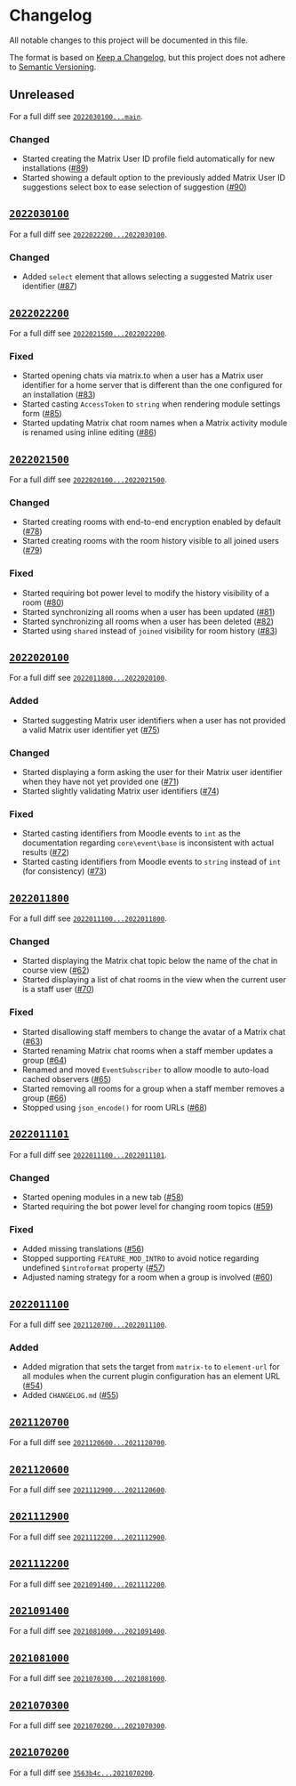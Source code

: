 # Changelog

All notable changes to this project will be documented in this file.

The format is based on [Keep a Changelog](https://keepachangelog.com/en/1.0.0/), but this project does not adhere to [Semantic Versioning](https://semver.org/spec/v2.0.0.html).

## Unreleased

For a full diff see [`2022030100...main`](https://gitlab.matrix.org/new-vector/moodle-mod_matrix/-/compare/2022030100...main).

### Changed

- Started creating the Matrix User ID profile field automatically for new installations ([#89](https://gitlab.matrix.org/new-vector/moodle-mod_matrix/-/merge_requests/89))
- Started showing a default option to the previously added Matrix User ID suggestions select box to ease selection of suggestion ([#90](https://gitlab.matrix.org/new-vector/moodle-mod_matrix/-/merge_requests/90))

## [`2022030100`](https://gitlab.matrix.org/new-vector/moodle-mod_matrix/-/tags/2022030100)

For a full diff see [`2022022200...2022030100`](https://gitlab.matrix.org/new-vector/moodle-mod_matrix/-/compare/2022022200...2022030100).

### Changed

- Added `select` element that allows selecting a suggested Matrix user identifier ([#87](https://gitlab.matrix.org/new-vector/moodle-mod_matrix/-/merge_requests/87))

## [`2022022200`](https://gitlab.matrix.org/new-vector/moodle-mod_matrix/-/tags/2022022200)

For a full diff see [`2022021500...2022022200`](https://gitlab.matrix.org/new-vector/moodle-mod_matrix/-/compare/2022021500...2022022200).

### Fixed

- Started opening chats via matrix.to when a user has a Matrix user identifier for a home server that is different than the one configured for an installation ([#83](https://gitlab.matrix.org/new-vector/moodle-mod_matrix/-/merge_requests/83))
- Started casting `AccessToken` to `string` when rendering module settings form ([#85](https://gitlab.matrix.org/new-vector/moodle-mod_matrix/-/merge_requests/85))
- Started updating Matrix chat room names when a Matrix activity module is renamed using inline editing ([#86](https://gitlab.matrix.org/new-vector/moodle-mod_matrix/-/merge_requests/86))

## [`2022021500`](https://gitlab.matrix.org/new-vector/moodle-mod_matrix/-/tags/2022021500)

For a full diff see [`2022020100...2022021500`](https://gitlab.matrix.org/new-vector/moodle-mod_matrix/-/compare/2022020100...2022021500).

### Changed

- Started creating rooms with end-to-end encryption enabled by default ([#78](https://gitlab.matrix.org/new-vector/moodle-mod_matrix/-/merge_requests/78))
- Started creating rooms with the room history visible to all joined users ([#79](https://gitlab.matrix.org/new-vector/moodle-mod_matrix/-/merge_requests/79))

### Fixed

- Started requiring bot power level to modify the history visibility of a room ([#80](https://gitlab.matrix.org/new-vector/moodle-mod_matrix/-/merge_requests/80))
- Started synchronizing all rooms when a user has been updated ([#81](https://gitlab.matrix.org/new-vector/moodle-mod_matrix/-/merge_requests/81))
- Started synchronizing all rooms when a user has been deleted ([#82](https://gitlab.matrix.org/new-vector/moodle-mod_matrix/-/merge_requests/82))
- Started using `shared` instead of `joined` visibility for room history ([#83](https://gitlab.matrix.org/new-vector/moodle-mod_matrix/-/merge_requests/83))

## [`2022020100`](https://gitlab.matrix.org/new-vector/moodle-mod_matrix/-/tags/2022020100)

For a full diff see [`2022011800...2022020100`](https://gitlab.matrix.org/new-vector/moodle-mod_matrix/-/compare/2022011800...2022020100).

### Added

- Started suggesting Matrix user identifiers when a user has not provided a valid Matrix user identifier yet ([#75](https://gitlab.matrix.org/new-vector/moodle-mod_matrix/-/merge_requests/75))

### Changed

- Started displaying a form asking the user for their Matrix user identifier when they have not yet provided one ([#71](https://gitlab.matrix.org/new-vector/moodle-mod_matrix/-/merge_requests/71))
- Started slightly validating Matrix user identifiers ([#74](https://gitlab.matrix.org/new-vector/moodle-mod_matrix/-/merge_requests/74))

### Fixed

- Started casting identifiers from Moodle events to `int` as the documentation regarding `core\event\base` is inconsistent with actual results ([#72](https://gitlab.matrix.org/new-vector/moodle-mod_matrix/-/merge_requests/72))
- Started casting identifiers from Moodle events to `string` instead of `int` (for consistency) ([#73](https://gitlab.matrix.org/new-vector/moodle-mod_matrix/-/merge_requests/73))

## [`2022011800`](https://gitlab.matrix.org/new-vector/moodle-mod_matrix/-/tags/2022011800)

For a full diff see [`2022011100...2022011800`](https://gitlab.matrix.org/new-vector/moodle-mod_matrix/-/compare/2022011100...2022011800).

### Changed

- Started displaying the Matrix chat topic below the name of the chat in course view ([#62](https://gitlab.matrix.org/new-vector/moodle-mod_matrix/-/merge_requests/62))
- Started displaying a list of chat rooms in the view when the current user is a staff user ([#70](https://gitlab.matrix.org/new-vector/moodle-mod_matrix/-/merge_requests/70))

### Fixed

- Started disallowing staff members to change the avatar of a Matrix chat ([#63](https://gitlab.matrix.org/new-vector/moodle-mod_matrix/-/merge_requests/63))
- Started renaming Matrix chat rooms when a staff member updates a group ([#64](https://gitlab.matrix.org/new-vector/moodle-mod_matrix/-/merge_requests/64))
- Renamed and moved `EventSubscriber` to allow moodle to auto-load cached observers ([#65](https://gitlab.matrix.org/new-vector/moodle-mod_matrix/-/merge_requests/65))
- Started removing all rooms for a group when a staff member removes a group ([#66](https://gitlab.matrix.org/new-vector/moodle-mod_matrix/-/merge_requests/66))
- Stopped using `json_encode()` for room URLs ([#68](https://gitlab.matrix.org/new-vector/moodle-mod_matrix/-/merge_requests/68))

## [`2022011101`](https://gitlab.matrix.org/new-vector/moodle-mod_matrix/-/tags/2022011101)

For a full diff see [`2022011100...2022011101`](https://gitlab.matrix.org/new-vector/moodle-mod_matrix/-/compare/2022011100...2022011101).

### Changed

- Started opening modules in a new tab ([#58](https://gitlab.matrix.org/new-vector/moodle-mod_matrix/-/merge_requests/58))
- Started requiring the bot power level for changing room topics ([#59](https://gitlab.matrix.org/new-vector/moodle-mod_matrix/-/merge_requests/59))

### Fixed

- Added missing translations ([#56](https://gitlab.matrix.org/new-vector/moodle-mod_matrix/-/merge_requests/56))
- Stopped supporting `FEATURE_MOD_INTRO` to avoid notice regarding undefined `$introformat` property ([#57](https://gitlab.matrix.org/new-vector/moodle-mod_matrix/-/merge_requests/57))
- Adjusted naming strategy for a room when a group is involved ([#60](https://gitlab.matrix.org/new-vector/moodle-mod_matrix/-/merge_requests/60))

## [`2022011100`](https://gitlab.matrix.org/new-vector/moodle-mod_matrix/-/tags/2022011100)

For a full diff see [`2021120700...2022011100`](https://gitlab.matrix.org/new-vector/moodle-mod_matrix/-/compare/2021120700...2022011100).

### Added

- Added migration that sets the target from `matrix-to` to `element-url` for all modules when the current plugin configuration has an element URL ([#54](https://gitlab.matrix.org/new-vector/moodle-mod_matrix/-/merge_requests/54))
- Added `CHANGELOG.md` ([#55](https://gitlab.matrix.org/new-vector/moodle-mod_matrix/-/merge_requests/55))

## [`2021120700`](https://gitlab.matrix.org/new-vector/moodle-mod_matrix/-/tags/2021120700)

For a full diff see [`2021120600...2021120700`](https://gitlab.matrix.org/new-vector/moodle-mod_matrix/-/compare/2021120600...2021120700).

## [`2021120600`](https://gitlab.matrix.org/new-vector/moodle-mod_matrix/-/tags/2021120600)

For a full diff see [`2021112900...2021120600`](https://gitlab.matrix.org/new-vector/moodle-mod_matrix/-/compare/2021112900...2021120600).

## [`2021112900`](https://gitlab.matrix.org/new-vector/moodle-mod_matrix/-/tags/2021112900)

For a full diff see [`2021112200...2021112900`](https://gitlab.matrix.org/new-vector/moodle-mod_matrix/-/compare/2021112200...2021112900).

## [`2021112200`](https://gitlab.matrix.org/new-vector/moodle-mod_matrix/-/tags/2021112200)

For a full diff see [`2021091400...2021112200`](https://gitlab.matrix.org/new-vector/moodle-mod_matrix/-/compare/2021091400...2021112200).

## [`2021091400`](https://gitlab.matrix.org/new-vector/moodle-mod_matrix/-/tags/2021091400)

For a full diff see [`2021081000...2021091400`](https://gitlab.matrix.org/new-vector/moodle-mod_matrix/-/compare/2021081000...2021091400).

## [`2021081000`](https://gitlab.matrix.org/new-vector/moodle-mod_matrix/-/tags/2021081000)

For a full diff see [`2021070300...2021081000`](https://gitlab.matrix.org/new-vector/moodle-mod_matrix/-/compare/2021070300...2021081000).

## [`2021070300`](https://gitlab.matrix.org/new-vector/moodle-mod_matrix/-/tags/2021070300)

For a full diff see [`2021070200...2021070300`](https://gitlab.matrix.org/new-vector/moodle-mod_matrix/-/compare/2021070200...2021070300).

## [`2021070200`](https://gitlab.matrix.org/new-vector/moodle-mod_matrix/-/tags/2021070200)

For a full diff see [`3563b4c...2021070200`](https://gitlab.matrix.org/new-vector/moodle-mod_matrix/-/compare/3563b4c...2021070200).


